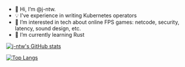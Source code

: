- 👋 Hi, I’m @j-ntw.
- 💡 I've experience in writing Kubernetes operators 
- 👀 I’m interested in tech about online FPS games: netcode, security, latency, sound design, etc.
- 🌱 I’m currently learning Rust

[![j-ntw's GitHub stats](https://github-readme-stats.vercel.app/api?username=j-ntw&show_icons=true&theme=transparent&bg_color=00000000)](https://github.com/anuraghazra/github-readme-stats)

[![Top Langs](https://github-readme-stats.vercel.app/api/top-langs/?username=j-ntw&show_icons=true&theme=transparent&bg_color=00000000)](https://github.com/anuraghazra/github-readme-stats)

